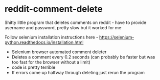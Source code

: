# reddit-comment-delete
Shitty little program that deletes comments on reddit - have to provide username and password, pretty slow but it worked for me

Follow selenium installation instructions here - https://selenium-python.readthedocs.io/installation.html

  - Selenium browser automated comment deleter
  - Deletes a comment every 0.2 seconds (can probably be faster but was too fast for the browser without a limit)
  - code is pretty terrible
  - If errors come up halfway through deleting just rerun the program 
  


